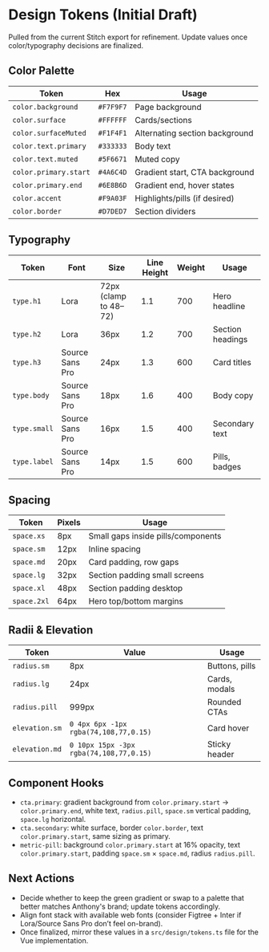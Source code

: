 # Design Tokens (Initial Draft)

Pulled from the current Stitch export for refinement. Update values once color/typography decisions are finalized.

## Color Palette
| Token | Hex | Usage |
| --- | --- | --- |
| `color.background` | `#F7F9F7` | Page background |
| `color.surface` | `#FFFFFF` | Cards/sections |
| `color.surfaceMuted` | `#F1F4F1` | Alternating section background |
| `color.text.primary` | `#333333` | Body text |
| `color.text.muted` | `#5F6671` | Muted copy |
| `color.primary.start` | `#4A6C4D` | Gradient start, CTA background |
| `color.primary.end` | `#6E8B6D` | Gradient end, hover states |
| `color.accent` | `#F9A03F` | Highlights/pills (if desired) |
| `color.border` | `#D7DED7` | Section dividers |

## Typography
| Token | Font | Size | Line Height | Weight | Usage |
| --- | --- | --- | --- | --- | --- |
| `type.h1` | Lora | 72px (clamp to 48–72) | 1.1 | 700 | Hero headline |
| `type.h2` | Lora | 36px | 1.2 | 700 | Section headings |
| `type.h3` | Source Sans Pro | 24px | 1.3 | 600 | Card titles |
| `type.body` | Source Sans Pro | 18px | 1.6 | 400 | Body copy |
| `type.small` | Source Sans Pro | 16px | 1.5 | 400 | Secondary text |
| `type.label` | Source Sans Pro | 14px | 1.5 | 600 | Pills, badges |

## Spacing
| Token | Pixels | Usage |
| --- | --- | --- |
| `space.xs` | 8px | Small gaps inside pills/components |
| `space.sm` | 12px | Inline spacing |
| `space.md` | 20px | Card padding, row gaps |
| `space.lg` | 32px | Section padding small screens |
| `space.xl` | 48px | Section padding desktop |
| `space.2xl` | 64px | Hero top/bottom margins |

## Radii & Elevation
| Token | Value | Usage |
| --- | --- | --- |
| `radius.sm` | 8px | Buttons, pills |
| `radius.lg` | 24px | Cards, modals |
| `radius.pill` | 999px | Rounded CTAs |
| `elevation.sm` | `0 4px 6px -1px rgba(74,108,77,0.15)` | Card hover |
| `elevation.md` | `0 10px 15px -3px rgba(74,108,77,0.15)` | Sticky header |

## Component Hooks
- `cta.primary`: gradient background from `color.primary.start` → `color.primary.end`, white text, `radius.pill`, `space.sm` vertical padding, `space.lg` horizontal.
- `cta.secondary`: white surface, border `color.border`, text `color.primary.start`, same sizing as primary.
- `metric-pill`: background `color.primary.start` at 16% opacity, text `color.primary.start`, padding `space.sm` × `space.md`, radius `radius.pill`.

## Next Actions
- Decide whether to keep the green gradient or swap to a palette that better matches Anthony's brand; update tokens accordingly.
- Align font stack with available web fonts (consider Figtree + Inter if Lora/Source Sans Pro don’t feel on-brand).
- Once finalized, mirror these values in a `src/design/tokens.ts` file for the Vue implementation.
